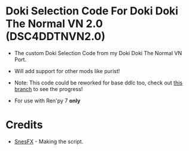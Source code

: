 # Doki Selection Code For Doki Doki The Normal VN 2.0 (DSC4DDTNVN2.0)
 
* The custom Doki Selection Code from my Doki Doki The Normal VN Port.

* Will add support for other mods like purist!

* Note: This code could be reworked for base ddlc too, check out [this branch](https://github.com/SnesFX/DSC4TNVN2.0/tree/base-ddlc) to see the progress!

* For use with Ren'py 7 **only**

# Credits

* [SnesFX](https://twitter.com/snesfx) - Making the script.
